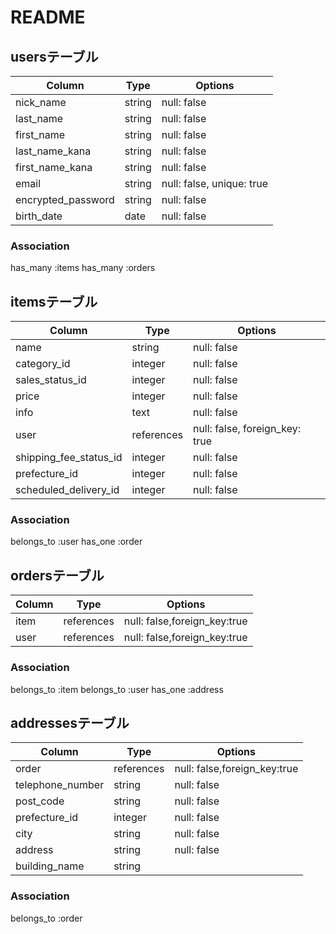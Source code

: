 # README

## usersテーブル

|Column              |Type       |Options                    |
|--------------------|-----------|---------------------------|
|nick_name           |string     |null: false                |
|last_name           |string     |null: false                |
|first_name          |string     |null: false                |
|last_name_kana      |string     |null: false                |
|first_name_kana     |string     |null: false                |
|email               |string     |null: false, unique: true  |
|encrypted_password  |string     |null: false                |
|birth_date          |date       |null: false                |

### Association
has_many :items
has_many :orders

## itemsテーブル

|Column                |Type       |Options                        |
|----------------------|-----------|-------------------------------|
|name                  |string     |null: false                    |
|category_id           |integer    |null: false                    |
|sales_status_id       |integer    |null: false                    |
|price                 |integer    |null: false                    |
|info                  |text       |null: false                    |
|user                  |references |null: false, foreign_key: true |
|shipping_fee_status_id|integer    |null: false                    |
|prefecture_id         |integer    |null: false                    |
|scheduled_delivery_id |integer    |null: false                    |



### Association
belongs_to :user
has_one :order

## ordersテーブル

|Column              |Type       |Options                         |
|--------------------|-----------|--------------------------------|
|item                |references |null: false,foreign_key:true    |
|user                |references |null: false,foreign_key:true    |

### Association
belongs_to :item
belongs_to :user
has_one :address

## addressesテーブル

|Column              |Type       |Options                        |
|--------------------|-----------|-------------------------------|
|order               |references |null: false,foreign_key:true   |
|telephone_number    |string     |null: false                    |
|post_code           |string     |null: false                    |
|prefecture_id       |integer    |null: false                    |
|city                |string     |null: false                    |
|address             |string     |null: false                    |
|building_name       |string     |                               |

### Association
belongs_to :order


